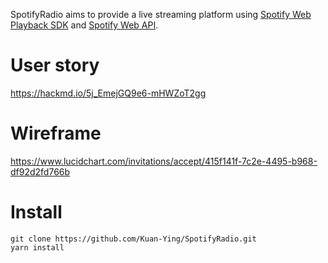 SpotifyRadio aims to provide a live streaming platform using [Spotify Web Playback SDK](https://developer.spotify.com/documentation/web-playback-sdk/reference/) and [Spotify Web API](https://developer.spotify.com/documentation/web-api/reference/).

# User story
https://hackmd.io/5j_EmejGQ9e6-mHWZoT2gg

# Wireframe
https://www.lucidchart.com/invitations/accept/415f141f-7c2e-4495-b968-df92d2fd766b

# Install

```
git clone https://github.com/Kuan-Ying/SpotifyRadio.git
yarn install
```
